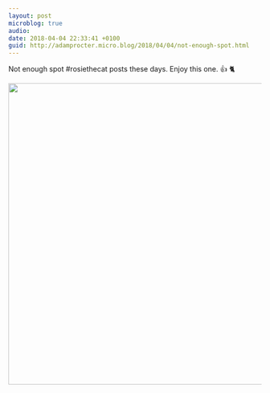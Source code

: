 ```yaml
---
layout: post
microblog: true
audio: 
date: 2018-04-04 22:33:41 +0100
guid: http://adamprocter.micro.blog/2018/04/04/not-enough-spot.html
---
```

Not enough spot #rosiethecat posts these days. Enjoy this one. 👍 🐈

<img src="http://discursive.adamprocter.co.uk/uploads/2018/1e484c686f.jpg" width="600" height="600" />
